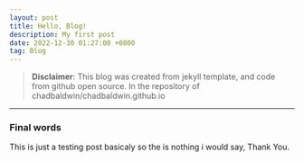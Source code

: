 ```yaml
---
layout: post
title: Hello, Blog!
description: My first post
date: 2022-12-30 01:27:00 +0800
tag: Blog
---
```


> **Disclaimer**: This blog was created from jekyll template, and code from github open source. In the repository of chadbaldwin/chadbaldwin.github.io

---

### Final words

This is just a testing post basicaly so the is nothing i would say, Thank You.